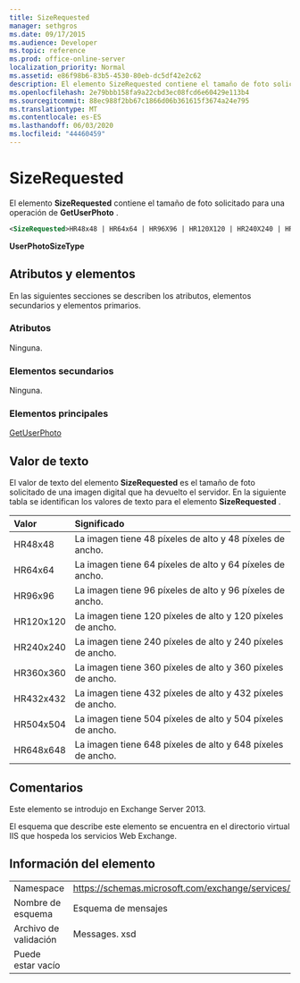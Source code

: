 ```yaml
---
title: SizeRequested
manager: sethgros
ms.date: 09/17/2015
ms.audience: Developer
ms.topic: reference
ms.prod: office-online-server
localization_priority: Normal
ms.assetid: e86f98b6-83b5-4530-80eb-dc5df42e2c62
description: El elemento SizeRequested contiene el tamaño de foto solicitado para una operación de GetUserPhoto.
ms.openlocfilehash: 2e79bbb158fa9a22cbd3ec08fcd6e60429e113b4
ms.sourcegitcommit: 88ec988f2bb67c1866d06b361615f3674a24e795
ms.translationtype: MT
ms.contentlocale: es-ES
ms.lasthandoff: 06/03/2020
ms.locfileid: "44460459"
---
```

# <a name="sizerequested"></a>SizeRequested

El elemento **SizeRequested** contiene el tamaño de foto solicitado para una operación de **GetUserPhoto** . 
  
```XML
<SizeRequested>HR48x48 | HR64x64 | HR96X96 | HR120X120 | HR240X240 | HR360X360 | HR432X432 | HR504X504 | HR648X648</SizeRequested>
```

 **UserPhotoSizeType**
## <a name="attributes-and-elements"></a>Atributos y elementos

En las siguientes secciones se describen los atributos, elementos secundarios y elementos primarios.
  
### <a name="attributes"></a>Atributos

Ninguna.
  
### <a name="child-elements"></a>Elementos secundarios

Ninguna.
  
### <a name="parent-elements"></a>Elementos principales

[GetUserPhoto](getuserphoto.md)
  
## <a name="text-value"></a>Valor de texto

El valor de texto del elemento **SizeRequested** es el tamaño de foto solicitado de una imagen digital que ha devuelto el servidor. En la siguiente tabla se identifican los valores de texto para el elemento **SizeRequested** . 
  
|**Valor**|**Significado**|
|:-----|:-----|
|HR48x48  <br/> |La imagen tiene 48 píxeles de alto y 48 píxeles de ancho.  <br/> |
|HR64x64  <br/> |La imagen tiene 64 píxeles de alto y 64 píxeles de ancho.  <br/> |
|HR96x96  <br/> |La imagen tiene 96 píxeles de alto y 96 píxeles de ancho.  <br/> |
|HR120x120  <br/> |La imagen tiene 120 píxeles de alto y 120 píxeles de ancho.  <br/> |
|HR240x240  <br/> |La imagen tiene 240 píxeles de alto y 240 píxeles de ancho.  <br/> |
|HR360x360  <br/> |La imagen tiene 360 píxeles de alto y 360 píxeles de ancho.  <br/> |
|HR432x432  <br/> |La imagen tiene 432 píxeles de alto y 432 píxeles de ancho.  <br/> |
|HR504x504  <br/> |La imagen tiene 504 píxeles de alto y 504 píxeles de ancho.  <br/> |
|HR648x648  <br/> |La imagen tiene 648 píxeles de alto y 648 píxeles de ancho.  <br/> |
   
## <a name="remarks"></a>Comentarios

Este elemento se introdujo en Exchange Server 2013.
  
El esquema que describe este elemento se encuentra en el directorio virtual IIS que hospeda los servicios Web Exchange.
  
## <a name="element-information"></a>Información del elemento

|||
|:-----|:-----|
|Namespace  <br/> |https://schemas.microsoft.com/exchange/services/2006/messages  <br/> |
|Nombre de esquema  <br/> |Esquema de mensajes  <br/> |
|Archivo de validación  <br/> |Messages. xsd  <br/> |
|Puede estar vacío  <br/> ||
   

